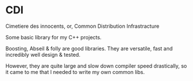 # CDI

Cimetiere des innocents, or, Common Distribution Infrastracture

Some basic library for my C++ projects.

Boosting, Abseil & folly are good libraries. They are versatile, fast and incredibly well design & tested.

However, they are quite large and slow down compiler speed drastically, so it came to me that I needed to write my own common libs.
